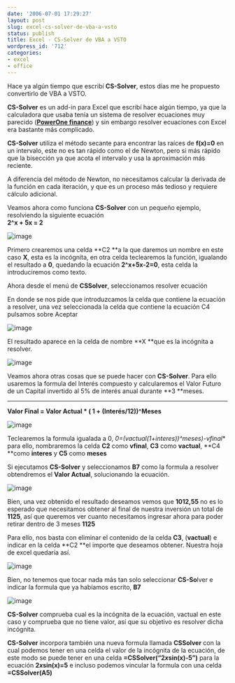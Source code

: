 ```yaml
---
date: '2006-07-01 17:29:27'
layout: post
slug: excel-cs-solver-de-vba-a-vsto
status: publish
title: Excel - CS-Solver de VBA a VSTO
wordpress_id: '712'
categories:
- excel
- office
---
```


Hace ya algún tiempo que escribí **CS-Solver**, estos días me he propuesto convertirlo de VBA a VSTO. 




**CS-Solver** es un add-in para Excel que escribí hace algún tiempo, ya que la calculadora que usaba tenía un sistema de resolver ecuaciones muy parecido ([**PowerOne finance**](http://www.infinitysw.com/products/poweronefinance.html)) y sin embargo resolver ecuaciones con Excel era bastante más complicado.




**CS-Solver** utiliza el método secante para encontrar las raíces de **f(x)=0** en un intervalo, este no es tan rápido como el de Newton, pero si más rápido que la bisección ya que acota el intervalo y usa la aproximación más reciente. 




A diferencia del método de Newton, no necesitamos calcular la derivada de la función en cada iteración, y que es un proceso más tedioso y requiere cálculo adicional.




Veamos ahora como funciona **CS-Solver** con un pequeño ejemplo, resolviendo la siguiente ecuación   
**2^x + 5x = 2**

![image](https://lh4.googleusercontent.com/-QfldrCzMxmU/Tx5jCFdNSdI/AAAAAAAAAFc/OGLUYKlmZcg/s288/css002.jpg)

Primero crearemos una celda **C2 **a la que daremos un nombre en este caso **X**, esta es la incógnita, en otra celda teclearemos la función, igualando el resultado a **0**, quedando la ecuación **2^x+5x-2=0**, esta celda la introduciremos como texto.

Ahora desde el menú de **CSSolver**, seleccionamos resolver ecuación 

En donde se nos pide que introduzcamos la celda que contiene la ecuación a resolver, una vez seleccionada la celda que contiene la ecuación C4 pulsamos sobre Aceptar 


![image](https://lh3.googleusercontent.com/-y5m_OFVbh6s/Tx5jCox6sjI/AAAAAAAAAFk/k3NA3E2Rh9M/s288/css004.jpg)

El resultado aparece en la celda de nombre **X **que es la incógnita a resolver.


![image](https://lh5.googleusercontent.com/-PcPRzGEIBqQ/Tx5jDC4y8mI/AAAAAAAAAFw/zupkgAHJBbE/s288/css006.jpg)


Veamos ahora otras cosas que se puede hacer con **CS-Solver**. Para ello usaremos la formula del Interés compuesto y calcularemos el Valor Futuro de un Capital invertido al 5% de interés anual durante **3 **meses.  
****

**Valor Final = Valor Actual * ( 1 + (Interés/12))^Meses**

![image](https://lh4.googleusercontent.com/-RUuLpI26qfM/Tx5jDYxcipI/AAAAAAAAAF0/sQ24BKQ-OeA/s400/css008.jpg)

Teclearemos la formula igualada a 0, **0=(vactual*(1+interes))^meses)-vfinal** para ello, nombraremos la celda **C2** como **vfinal**, **C3** como **vactual**, **C4 **como **interes** y **C5** como **meses**

Si ejecutamos **CS-Solver** y seleccionamos **B7** como la formula a resolver obtendremos el **Valor Actual**, solucionando la ecuación.

![image](https://lh3.googleusercontent.com/-q9eoJIfPHNI/Tx5jD5b9-KI/AAAAAAAAAF8/O65iLsj7T6c/s400/css010.jpg)


Bien, una vez obtenido el resultado deseamos vemos que **1012,55** no es lo esperado que necesitamos obtener al final de nuestra inversión un total de **1125**, así que queremos ver cuanto necesitamos ingresar ahora para poder retirar dentro de 3 meses **1125**

Para ello, nos basta con eliminar el contenido de la celda **C3**, (**vactual**) e indicar en la celda **C2 **el importe que deseamos obtener. Nuestra hoja de excel quedaría así.

![image](https://lh6.googleusercontent.com/-iFxRtl3rCJM/Tx5jEAmbvxI/AAAAAAAAAGA/DQag_6CYMzg/s400/css012.jpg)

Bien, no tenemos que tocar nada más tan solo seleccionar **CS-So**lver e indicar la formula que ya habíamos escrito, **B7**

![image](https://lh3.googleusercontent.com/-GNhduDPB4Ac/Tx5jEuiGGQI/AAAAAAAAAGM/BfZdjM4n-0k/s400/css014.jpg)

**CS-Solver** comprueba cual es la incógnita de la ecuación, vactual en este caso y comprueba que no tiene valor, así que su objetivo es resolver dicha incógnita.


**CS-Solver** incorpora también una nueva formula llamada **CSSolver** con la cual podemos tener en una celda el valor de la incógnita de la ecuación, de este modo se puede tener en una celda **=CSSolver(“2*x*sin(x)-5”)** para la ecuación **2*x*sin(x)=5** e incluso podemos vincular la formula con una celda **=CSSolver(A5)**

